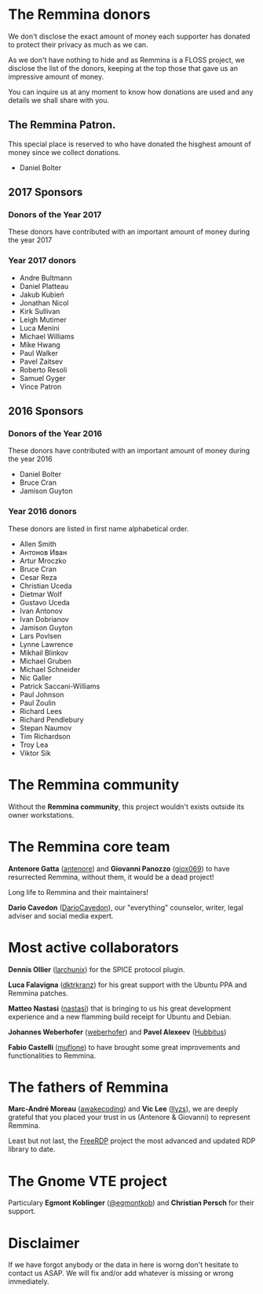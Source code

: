 # The Remmina donors

We don't disclose the exact amount of money each supporter has donated to protect their privacy as much as we can.

As we don't have nothing to hide and as Remmina is a FLOSS project, we disclose the list of the donors, keeping at the top those that gave us an impressive amount of money.

You can inquire us at any moment to know how donations are used and any details we shall share with you.

## The Remmina Patron.

This special place is reserved to who have donated the hisghest amount of money since we collect donations.

- Daniel Bolter

## 2017 Sponsors

### Donors of the Year 2017

These donors have contributed with an important amount of money during the year 2017

### Year 2017 donors

- Andre Bultmann
- Daniel Platteau
- Jakub Kubień
- Jonathan Nicol
- Kirk Sullivan
- Leigh Mutimer
- Luca Menini
- Michael Williams
- Mike Hwang
- Paul Walker
- Pavel Zaitsev
- Roberto Resoli
- Samuel Gyger
- Vince Patron

## 2016 Sponsors

### Donors of the Year 2016

These donors have contributed with an important amount of money during the year 2016

- Daniel Bolter
- Bruce Cran
- Jamison Guyton

### Year 2016 donors

These donors are listed in first name alphabetical order.

- Allen Smith
- Антонов Иван
- Artur Mroczko
- Bruce Cran
- Cesar Reza
- Christian Uceda
- Dietmar Wolf
- Gustavo Uceda
- Ivan Antonov
- Ivan Dobrianov
- Jamison Guyton
- Lars Povlsen
- Lynne Lawrence
- Mikhail Blinkov
- Michael Gruben
- Michael Schneider
- Nic Galler
- Patrick Saccani-Williams
- Paul Johnson
- Paul Zoulin
- Richard Lees
- Richard Pendlebury
- Stepan Naumov
- Tim Richardson
- Troy Lea
- Viktor Sik

# The Remmina community

Without the  **Remmina community**, this project wouldn't exists outside its owner workstations.

# The Remmina core team

**Antenore Gatta** ([antenore](https://github.com/antenore)) and **Giovanni Panozzo** ([giox069](https://github.com/giox069)) to have resurrected Remmina, without them,
it would be a dead project!

Long life to Remmina and their maintainers!

**Dario Cavedon** ([DarioCavedon](https://plus.google.com/+DarioCavedon)), our "everything" counselor, writer, legal adviser and social media expert.

# Most active collaborators

**Dennis Ollier** ([larchunix](https://github.com/larchunix)) for the SPICE protocol plugin.

**Luca Falavigna** ([dktrkranz](https://github.com/dktrkranz)) for his great support with the Ubuntu PPA and Remmina patches.

**Matteo Nastasi** ([nastasi](https://github.com/nastasi)) that is bringing to us his great development experience and a new flamming build receipt for Ubuntu and Debian.

**Johannes Weberhofer** ([weberhofer](https://github.com/weberhofer)) and **Pavel Alexeev** ([Hubbitus](https://github.com/Hubbitus))

**Fabio Castelli** ([muflone](https://github.com/muflone)) to have brought some great improvements and functionalities to Remmina.

# The fathers of Remmina

**Marc-André Moreau** ([awakecoding](https://github.com/awakecoding)) and **Vic Lee** ([llyzs](https://github.com/llyzs)), we are deeply grateful that you placed your
trust in us (Antenore & Giovanni) to represent Remmina.

Least but not last, the [FreeRDP](https://github.com/FreeRDP/FreeRDP) project the most advanced and updated RDP library
to date.

# The Gnome VTE project

Particulary **Egmont Koblinger** ([@egmontkob](https://github.com/egmontkob)) and **Christian Persch** for their support.

# Disclaimer

If we have forgot anybody or the data in here is worng don't hesitate to contact us ASAP. We will fix and/or add whatever is missing or wrong immediately.
